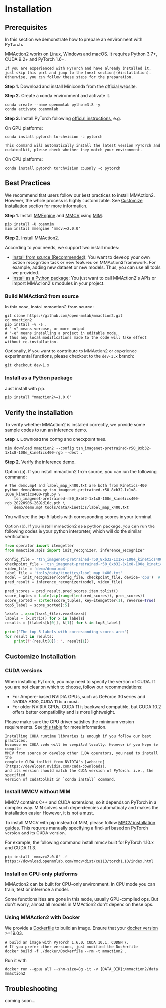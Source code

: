 # Installation

## Prerequisites

In this section we demonstrate how to prepare an environment with PyTorch.

MMAction2 works on Linux, Windows and macOS. It requires Python 3.7+, CUDA 9.2+ and PyTorch 1.6+.

```{note}
If you are experienced with PyTorch and have already installed it, just skip this part and jump to the [next section](#installation). Otherwise, you can follow these steps for the preparation.
```

**Step 1.** Download and install Miniconda from the [official website](https://docs.conda.io/en/latest/miniconda.html).

**Step 2.** Create a conda environment and activate it.

```shell
conda create --name openmmlab python=3.8 -y
conda activate openmmlab
```

**Step 3.** Install PyTorch following [official instructions](https://pytorch.org/get-started/locally/), e.g.

On GPU platforms:

```shell
conda install pytorch torchvision -c pytorch
```

```{warning}
This command will automatically install the latest version PyTorch and cudatoolkit, please check whether they match your environment.
```

On CPU platforms:

```shell
conda install pytorch torchvision cpuonly -c pytorch
```

## Best Practices

We recommend that users follow our best practices to install MMAction2. However, the whole process is highly customizable. See [Customize Installation](#customize-installation) section for more information.

**Step 1.** Install [MMEngine](https://github.com/open-mmlab/mmengine) and [MMCV](https://github.com/open-mmlab/mmcv) using [MIM](https://github.com/open-mmlab/mim).

```shell
pip install -U openmim
mim install mmengine 'mmcv>=2.0.0'
```

**Step 2.** Install MMAction2.

According to your needs, we support two install modes:

- [Install from source (Recommended)](#build-mmaction2-from-source): You want to develop your own action recognition task or new features on MMAction2 framework. For example, adding new dataset or new models. Thus, you can use all tools we provided.
- [Install as a Python package](#install-as-a-python-package): You just want to call MMAction2's APIs or import MMAction2's modules in your project.

### Build MMAction2 from source

In this case, install mmaction2 from source:

```shell
git clone https://github.com/open-mmlab/mmaction2.git
cd mmaction2
pip install -v -e .
# "-v" means verbose, or more output
# "-e" means installing a project in editable mode,
# thus any local modifications made to the code will take effect without re-installation.
```

Optionally, if you want to contribute to MMAction2 or experience experimental functions, please checkout to the `dev-1.x` branch:

```shell
git checkout dev-1.x
```

### Install as a Python package

Just install with pip.

```shell
pip install "mmaction2>=1.0.0"
```

## Verify the installation

To verify whether MMAction2 is installed correctly, we provide some sample codes to run an inference demo.

**Step 1.** Download the config and checkpoint files.

```shell
mim download mmaction2 --config tsn_imagenet-pretrained-r50_8xb32-1x1x8-100e_kinetics400-rgb --dest .
```

**Step 2.** Verify the inference demo.

Option (a). If you install mmaction2 from source, you can run the following command:

```shell
# The demo.mp4 and label_map_k400.txt are both from Kinetics-400
python demo/demo.py tsn_imagenet-pretrained-r50_8xb32-1x1x8-100e_kinetics400-rgb.py \
    tsn_imagenet-pretrained-r50_8xb32-1x1x8-100e_kinetics400-rgb_20220906-2692d16c.pth \
    demo/demo.mp4 tools/data/kinetics/label_map_k400.txt
```

You will see the top-5 labels with corresponding scores in your terminal.

Option (b). If you install mmaction2 as a python package, you can run the following codes in your python interpreter, which will do the similar verification:

```python
from operator import itemgetter
from mmaction.apis import init_recognizer, inference_recognizer

config_file = 'tsn_imagenet-pretrained-r50_8xb32-1x1x8-100e_kinetics400-rgb.py'
checkpoint_file = 'tsn_imagenet-pretrained-r50_8xb32-1x1x8-100e_kinetics400-rgb_20220906-2692d16c.pth'
video_file = 'demo/demo.mp4'
label_file = 'tools/data/kinetics/label_map_k400.txt'
model = init_recognizer(config_file, checkpoint_file, device='cpu')  # or device='cuda:0'
pred_result = inference_recognizer(model, video_file)

pred_scores = pred_result.pred_scores.item.tolist()
score_tuples = tuple(zip(range(len(pred_scores)), pred_scores))
score_sorted = sorted(score_tuples, key=itemgetter(1), reverse=True)
top5_label = score_sorted[:5]

labels = open(label_file).readlines()
labels = [x.strip() for x in labels]
results = [(labels[k[0]], k[1]) for k in top5_label]

print('The top-5 labels with corresponding scores are:')
for result in results:
    print(f'{result[0]}: ', result[1])
```

## Customize Installation

### CUDA versions

When installing PyTorch, you may need to specify the version of CUDA. If you are
not clear on which to choose, follow our recommendations:

- For Ampere-based NVIDIA GPUs, such as GeForce 30 series and NVIDIA A100, CUDA 11 is a must.
- For older NVIDIA GPUs, CUDA 11 is backward compatible, but CUDA 10.2 offers better compatibility and is more lightweight.

Please make sure the GPU driver satisfies the minimum version requirements. See [this table](https://docs.nvidia.com/cuda/cuda-toolkit-release-notes/index.html#cuda-major-component-versions__table-cuda-toolkit-driver-versions) for more information.

```{note}
Installing CUDA runtime libraries is enough if you follow our best practices,
because no CUDA code will be compiled locally. However if you hope to compile
MMCV from source or develop other CUDA operators, you need to install the
complete CUDA toolkit from NVIDIA's [website](https://developer.nvidia.com/cuda-downloads),
and its version should match the CUDA version of PyTorch. i.e., the specified
version of cudatoolkit in `conda install` command.
```

### Install MMCV without MIM

MMCV contains C++ and CUDA extensions, so it depends on PyTorch in a complex
way. MIM solves such dependencies automatically and makes the installation
easier. However, it is not a must.

To install MMCV with pip instead of MIM, please follow
[MMCV installation guides](https://mmcv.readthedocs.io/en/2.x/get_started/installation.html).
This requires manually specifying a find-url based on PyTorch version and its CUDA version.

For example, the following command install mmcv built for PyTorch 1.10.x and CUDA 11.3.

```shell
pip install 'mmcv>=2.0.0' -f https://download.openmmlab.com/mmcv/dist/cu113/torch1.10/index.html
```

### Install on CPU-only platforms

MMAction2 can be built for CPU-only environment. In CPU mode you can train, test or inference a model.

Some functionalities are gone in this mode, usually GPU-compiled ops. But don't
worry, almost all models in MMAction2 don't depend on these ops.

### Using MMAction2 with Docker

We provide a [Dockerfile](https://github.com/open-mmlab/mmaction2/blob/1.x/docker/Dockerfile)
to build an image. Ensure that your [docker version](https://docs.docker.com/engine/install/) >=19.03.

```shell
# build an image with PyTorch 1.6.0, CUDA 10.1, CUDNN 7.
# If you prefer other versions, just modified the Dockerfile
docker build -f ./docker/Dockerfile --rm -t mmaction2 .
```

Run it with

```shell
docker run --gpus all --shm-size=8g -it -v {DATA_DIR}:/mmaction2/data mmaction2
```

## Troubleshooting

coming soon...
